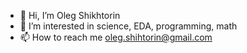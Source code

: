 - 👋 Hi, I’m Oleg Shikhtorin
- 👀 I’m interested in science, EDA, programming, math
- 📫 How to reach me oleg.shihtorin@gmail.com

<!---
Oleg-Shikhtorin/Oleg-Shikhtorin is a ✨ special ✨ repository because its `README.md` (this file) appears on your GitHub profile.
You can click the Preview link to take a look at your changes.
--->
